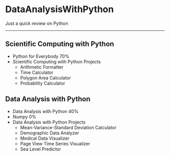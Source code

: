 # DataAnalysisWithPython
Just a quick review on Python

---

## Scientific Computing with Python

* Python for Everybody 70%
* Scientific Computing with Python Projects
    * Arithmetic Formatter
    * Time Calculator
    * Polygon Area Calculator
    * Probability Calculator

## Data Analysis with Python

* Data Analysis with Python 40%
* Numpy 0%
* Data Analysis with Python Projects
    * Mean-Variance-Standard Deviation Calculator
    * Demographic Data Analyzer
    * Medical Data Visualizer
    * Page View Time Series Visualizer
    * Sea Level Predictor

